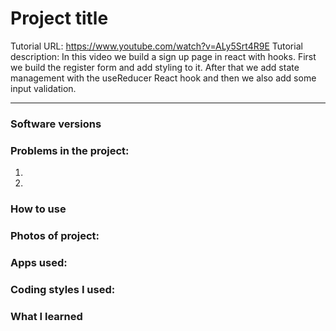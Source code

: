 # Project title
Tutorial URL: https://www.youtube.com/watch?v=ALy5Srt4R9E
Tutorial description: In this video we build a sign up page in react with hooks. First we build the register form and add styling to it. After that we add state management with the useReducer React hook and then we also add some input validation.

___________

### Software versions

### Problems in the project:
1.
2.

### How to use

### Photos of project:

### Apps used:

### Coding styles I used:

### What I learned